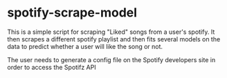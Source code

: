 # spotify-scrape-model

This is a simple script for scraping "Liked" songs from a user's spotify. It then scrapes a different spotify playlist and then fits several models on the data to predict whether a user will like the song or not.

The user needs to generate a config file on the Spotify developers site in order to access the Spotifz API
